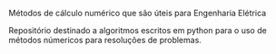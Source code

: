 Métodos de cálculo numérico que são úteis para Engenharia Elétrica

Repositório destinado a algoritmos escritos em python para o uso de métodos númericos para resoluções de problemas.
